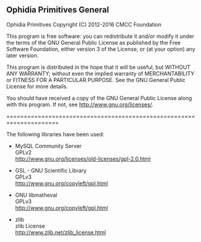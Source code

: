 Ophidia Primitives General
--------------------------

Ophidia Primitives
Copyright (C) 2012-2016 CMCC Foundation

This program is free software: you can redistribute it and/or modify
it under the terms of the GNU General Public License as published by
the Free Software Foundation, either version 3 of the License, or
(at your option) any later version.

This program is distributed in the hope that it will be useful,
but WITHOUT ANY WARRANTY; without even the implied warranty of
MERCHANTABILITY or FITNESS FOR A PARTICULAR PURPOSE.  See the
GNU General Public License for more details.

You should have received a copy of the GNU General Public License
along with this program.  If not, see <http://www.gnu.org/licenses/>.

=====================================================================

The following libraries have been used:

- MySQL Community Server</br>
GPLv2</br>
http://www.gnu.org/licenses/old-licenses/gpl-2.0.html

- GSL - GNU Scientific Library</br>
GPLv3</br>
http://www.gnu.org/copyleft/gpl.html

- GNU libmatheval</br>
GPLv3</br>
http://www.gnu.org/copyleft/gpl.html

- zlib</br>
zlib License</br>
http://www.zlib.net/zlib_license.html

